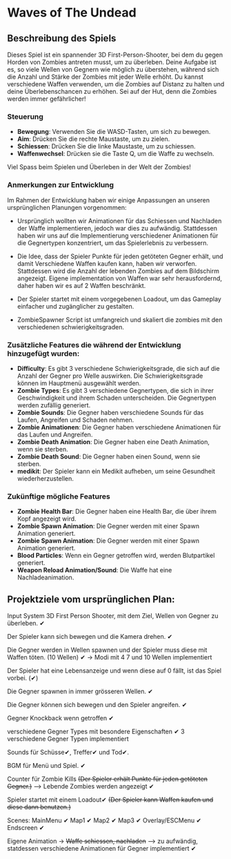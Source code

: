 ﻿# Waves of The Undead

## Beschreibung des Spiels
Dieses Spiel ist ein spannender 3D First-Person-Shooter, bei dem du gegen Horden von Zombies antreten musst, um zu überleben. Deine Aufgabe ist es, so viele Wellen von Gegnern wie möglich zu überstehen, während sich die Anzahl und Stärke der Zombies mit jeder Welle erhöht. Du kannst verschiedene Waffen verwenden, um die Zombies auf Distanz zu halten und deine Überlebenschancen zu erhöhen. Sei auf der Hut, denn die Zombies werden immer gefährlicher!


### Steuerung

- **Bewegung**: Verwenden Sie die WASD-Tasten, um sich zu bewegen.
- **Aim**: Drücken Sie die rechte Maustaste, um zu zielen.
- **Schiessen**: Drücken Sie die linke Maustaste, um zu schiessen.
- **Waffenwechsel**: Drücken sie die Taste Q, um die Waffe zu wechseln.

Viel Spass beim Spielen und Überleben in der Welt der Zombies!

### Anmerkungen zur Entwicklung
Im Rahmen der Entwicklung haben wir einige Anpassungen an unseren ursprünglichen Planungen vorgenommen:

- Ursprünglich wollten wir Animationen für das Schiessen und Nachladen der Waffe implementieren, jedoch war dies zu aufwändig. Stattdessen haben wir uns auf die Implementierung verschiedener Animationen für die Gegnertypen konzentriert, um das Spielerlebnis zu verbessern.

- Die Idee, dass der Spieler Punkte für jeden getöteten Gegner erhält, und damit Verschiedene Waffen kaufen kann, haben wir verworfen. Stattdessen wird die Anzahl der lebenden Zombies auf dem Bildschirm angezeigt. Eigene implementation von Waffen war sehr herausfordernd, daher haben wir es auf 2 Waffen beschränkt.

- Der Spieler startet mit einem vorgegebenen Loadout, um das Gameplay einfacher und zugänglicher zu gestalten.

- ZombieSpawner Script ist umfangreich und skaliert die zombies mit den verschiedenen schwierigkeitsgraden.


### Zusätzliche Features die während der Entwicklung hinzugefügt wurden:

 - **Difficulty**: Es gibt 3 verschiedene Schwierigkeitsgrade, die sich auf die Anzahl der Gegner pro Welle auswirken. Die Schwierigkeitsgrade können im Hauptmenü ausgewählt werden.
 - **Zombie Types**: Es gibt 3 verschiedene Gegnertypen, die sich in ihrer Geschwindigkeit und ihrem Schaden unterscheiden. Die Gegnertypen werden zufällig generiert.
 - **Zombie Sounds**: Die Gegner haben verschiedene Sounds für das Laufen, Angreifen und Schaden nehmen.
 - **Zombie Animationen**: Die Gegner haben verschiedene Animationen für das Laufen und Angreifen.
- **Zombie Death Animation**: Die Gegner haben eine Death Animation, wenn sie sterben.
 - **Zombie Death Sound**: Die Gegner haben einen Sound, wenn sie sterben.
 - **medikit**: Der Spieler kann ein Medikit aufheben, um seine Gesundheit wiederherzustellen.

### Zukünftige mögliche Features

- **Zombie Health Bar**: Die Gegner haben eine Health Bar, die über ihrem Kopf angezeigt wird.
- **Zombie Spawn Animation**: Die Gegner werden mit einer Spawn Animation generiert.
- **Zombie Spawn Animation**: Die Gegner werden mit einer Spawn Animation generiert.
- **Blood Particles**: Wenn ein Gegner getroffen wird, werden Blutpartikel generiert.
- **Weapon Reload Animation/Sound**: Die Waffe hat eine Nachladeanimation.



## Projektziele vom ursprünglichen Plan:

Input System
3D First Person Shooter, mit dem Ziel, Wellen von Gegner zu überleben. ✔

Der Spieler kann sich bewegen und die Kamera drehen. ✔

Die Gegner werden in Wellen spawnen und der Spieler muss diese mit Waffen töten. (10 Wellen) ✔ -> Modi mit 4 7 und 10 Wellen implementiert 

Der Spieler hat eine Lebensanzeige und wenn diese auf 0 fällt, ist das Spiel vorbei. (✔)

Die Gegner spawnen in immer grösseren Wellen. ✔

Die Gegner können sich bewegen und den Spieler angreifen. ✔

Gegner Knockback wenn getroffen ✔

verschiedene Gegner Types mit besondere Eigenschaften ✔ 3 verschiedene Gegner Typen implementiert

Sounds für Schüsse✔, Treffer✔ und Tod✔.

BGM für Menü und Spiel. ✔

Counter für Zombie Kills ~~(Der Spieler erhält Punkte für jeden getöteten Gegner.)~~  --> Lebende Zombies werden angezeigt ✔

Spieler startet mit einem Loadout✔ ~~(Der Spieler kann Waffen kaufen und diese dann benutzen.)~~


Scenes:
MainMenu ✔
Map1 ✔
Map2 ✔
Map3 ✔
Overlay/ESCMenu ✔
Endscreen ✔

Eigene Animation -> ~~Waffe schiessen, nachladen~~ --> zu aufwändig, statdessen verschiedene Animationen für Gegner implementiert ✔
